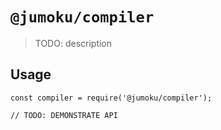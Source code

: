 # `@jumoku/compiler`

> TODO: description

## Usage

```
const compiler = require('@jumoku/compiler');

// TODO: DEMONSTRATE API
```
